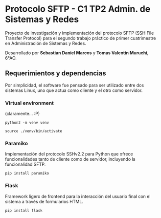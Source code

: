 # Protocolo SFTP - C1 TP2 Admin. de Sistemas y Redes
Proyecto de investigación y implementación del protocolo SFTP (SSH File Transfer Protocol) para el segundo trabajo práctico de primer cuatrimestre en Administración de Sistemas y Redes.

Desarrollado por **Sebastian Daniel Marcos** y **Tomas Valentin Muruchi**, 6°AO.
## Requerimientos y dependencias
Por simplicidad, el software fue pensado para ser utilizado entre dos sistemas Linux, uno que actua como cliente y el otro como servidor.
### Virtual environment
(claramente... :P)
```
python3 -m venv venv
```
```
source ./venv/bin/activate
```
### Paramiko
Implementación del protocolo SSHv2.2 para Python que ofrece funcionalidades tanto de cliente como de servidor, incluyendo la funcionalidad SFTP.
```
pip install paramiko
```
### Flask
Framework ligero de frontend para la interacción del usuario final con el sistema a través de formularios HTML.
```
pip install flask
```
